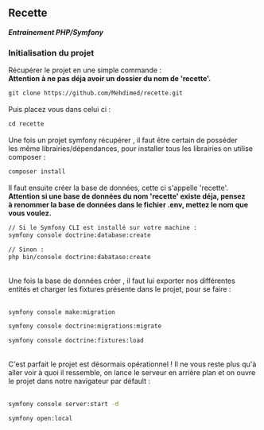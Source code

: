 ## Recette
***Entrainement PHP/Symfony***

### Initialisation du projet

Récupérer le projet en une simple commande :  
**Attention à ne pas déja avoir un dossier du nom de 'recette'.**
  
`git clone https://github.com/Mehdimed/recette.git`
</br></br>
Puis placez vous dans celui ci :  
  
`cd recette`  
</br>
Une fois un projet symfony récupérer , il faut être certain de posséder  
les même librairies/dépendances, pour installer tous les librairies on utilise composer :  
  
`composer install`  
</br>
Il faut ensuite créer la base de données, cette ci s'appelle 'recette'.  
**Attention si une base de données du nom 'recette' existe déja, pensez  
à renommer la base de données dans le fichier .env, mettez le nom que vous voulez.**  
 ```bash
// Si le Symfony CLI est installé sur votre machine :  
symfony console doctrine:database:create

// Sinon : 
php bin/console doctrine:dabatase:create
```
</br>
Une fois la base de données créer , il faut lui exporter nos différentes entités  
et charger les fixtures présente dans le projet, pour se faire :  <br><br>

```bash
symfony console make:migration

symfony console doctrine:migrations:migrate

symfony console doctrine:fixtures:load
```

</br>
C'est parfait le projet est désormais opérationnel ! Il ne vous reste plus qu'à aller voir à quoi il ressemble,  
on lance le serveur en arrière plan et on ouvre le projet dans notre navigateur par défault :  <br><br>

```bash
symfony console server:start -d

symfony open:local
```
